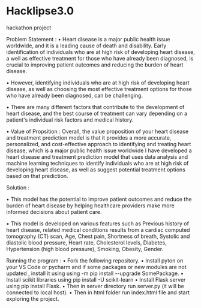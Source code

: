 # Hacklipse3.0
hackathon project

Problem Statement : 
• Heart disease is a major public health issue worldwide, and it is a leading cause of death and  disability. Early identification of individuals who are at high risk of developing heart disease, a well as effective treatment for those who have already been diagnosed, is crucial to improving patient outcomes and reducing the burden of heart disease.

• However, identifying individuals who are at high risk of developing heart disease, as well as choosing the most effective treatment options for those who have already been diagnosed, can be challenging.
 
• There are many different factors that contribute to the development of heart disease, and the best course of treatment can vary depending on a patient's individual risk factors and medical history.

• Value of Propsition : Overall, the value proposition of your heart disease and treatment prediction model is that it provides a more accurate, personalized, and cost-effective approach to identifying and treating heart disease, which is a major public health issue worldwide
I have developed a heart disease and treatment prediction model that uses data analysis and machine learning techniques to identify individuals who are at high risk of developing heart disease, as well as suggest potential treatment options based on that prediction.

Solution :

• This model has the potential to improve patient outcomes and reduce the burden of heart disease by helping healthcare providers make more informed decisions about patient care.

• This model is developed on various features such as Previous history of heart disease, related medical conditions results from a cardiac computed tomography (CT) scan, Age, Chest pain, Shortness of breath, Systolic and diastolic blood pressure, Heart rate, Cholesterol levels, Diabetes, Hypertension (high blood pressure), Smoking, Obesity, Gender.

Running the program : 
• Fork the following repository.
• Install pyton on your VS Code or pycharm and if some packages or new modules are not updated , install it using using -m pip install --upgrade SomePackage.
• Install scikit libraries using pip install -U scikit-learn
• Install Flask server using pip install Flask.
• Then in server directory run server.py (it will be connected to local host).
• Then in html folder run index.html file and start exploring the project.

